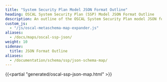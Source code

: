 ```yaml
---
title: "System Security Plan Model JSON Format Outline"
heading: OSCAL System Security Plan (SSP) Model JSON Format Outline
description: An outline of the OSCAL System Security Plan model JSON format.
custom_js:
  - "/js/oscal-metaschema-map-expander.js"
aliases:
  - /docs/maps/oscal-ssp-json/
weight: 10
sidenav:
  title: JSON Format Outline
aliases:
  - /documentation/schema/ssp/json-schema-map/
---
```


{{<partial "generated/oscal-ssp-json-map.html" >}}
